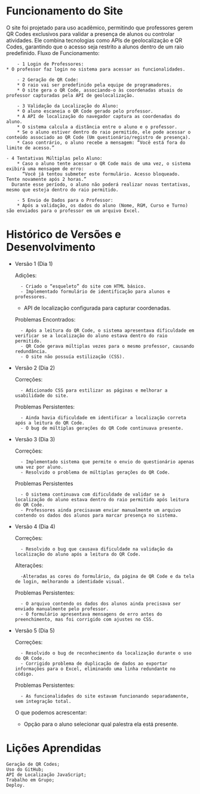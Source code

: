 # Funcionamento do Site #

O site foi projetado para uso acadêmico, permitindo que professores gerem QR Codes exclusivos para validar a presença de alunos ou controlar atividades. Ele combina tecnologias como APIs de geolocalização e QR Codes, garantindo que o acesso seja restrito a alunos dentro de um raio predefinido.
Fluxo de Funcionamento:

        - 1 Login de Professores:
	* O professor faz login no sistema para acessar as funcionalidades.
	
        - 2 Geração de QR Code:
        * O raio vai ser predefinido pela equipe de programadores.
        * O site gera o QR Code, associando-o às coordenadas atuais do professor capturadas pela API de geolocalização.

        - 3 Validação da Localização do Aluno:
        * O aluno escaneia o QR Code gerado pelo professor.
        * A API de localização do navegador captura as coordenadas do aluno.
        * O sistema calcula a distância entre o aluno e o professor.
        * Se o aluno estiver dentro do raio permitido, ele pode acessar o conteúdo associado ao QR Code (Um questionário/registro de presença).
        * Caso contrário, o aluno recebe a mensagem: “Você está fora do limite de acesso.”
	
	- 4 Tentativas Múltiplas pelo Aluno:
    	* Caso o aluno tente acessar o QR Code mais de uma vez, o sistema exibirá uma mensagem de erro:
    	  “Você já tentou submeter este formulário. Acesso bloqueado. Tente novamente após 2 horas.”
	  Durante esse período, o aluno não poderá realizar novas tentativas, mesmo que esteja dentro do raio permitido.

        - 5 Envio de Dados para o Professor:
    	* Após a validação, os dados do aluno (Nome, RGM, Curso e Turno) são enviados para o professor em um arquivo Excel.


# Histórico de Versões e Desenvolvimento #

* Versão 1 (Dia 1)
	
	Adições:

    	- Criado o “esqueleto” do site com HTML básico.
    	- Implementado formulário de identificação para alunos e professores.
   	- API de localização configurada para capturar coordenadas.

	Problemas Encontrados:

    	- Após a leitura do QR Code, o sistema apresentava dificuldade em verificar se a localização do aluno estava dentro do raio permitido.
    	- QR Code gerava múltiplas vezes para o mesmo professor, causando redundância.
    	- O site não possuía estilização (CSS).

* Versão 2 (Dia 2)
	
	Correções:

    	- Adicionado CSS para estilizar as páginas e melhorar a usabilidade do site.

	Problemas Persistentes:

    	- Ainda havia dificuldade em identificar a localização correta após a leitura do QR Code.
        - O bug de múltiplas gerações do QR Code continuava presente.

* Versão 3 (Dia 3)

	Correções:

    	- Implementado sistema que permite o envio do questionário apenas uma vez por aluno.
    	- Resolvido o problema de múltiplas gerações do QR Code.

	Problemas Persistentes

    	- O sistema continuava com dificuldade de validar se a localização do aluno estava dentro do raio permitido após leitura do QR Code.
        - Professores ainda precisavam enviar manualmente um arquivo contendo os dados dos alunos para marcar presença no sistema.

* Versão 4 (Dia 4)

	Correções:

    	- Resolvido o bug que causava dificuldade na validação da localização do aluno após a leitura do QR Code.

	Alterações:

        -Alteradas as cores do formulário, da página de QR Code e da tela de login, melhorando a identidade visual.

	Problemas Persistentes:

    	- O arquivo contendo os dados dos alunos ainda precisava ser enviado manualmente pelo professor.
        - O formulário apresentava mensagens de erro antes do preenchimento, mas foi corrigido com ajustes no CSS.

* Versão 5 (Dia 5)

	Correções:

    	- Resolvido o bug de reconhecimento da localização durante o uso do QR Code.
    	- Corrigido problema de duplicação de dados ao exportar informações para o Excel, eliminando uma linha redundante no código.

	Problemas Persistentes:

    	- As funcionalidades do site estavam funcionando separadamente, sem integração total.

	O que podemos acrescentar:

	- Opção para o aluno selecionar qual palestra ela está presente.


# Lições Aprendidas #

    Geração de QR Codes;
    Uso do GitHub;
    API de Localização JavaScript;
    Trabalho em Grupo;
    Deploy.
